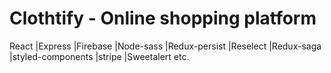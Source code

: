 # Clothtify - Online shopping platform
 React |Express |Firebase |Node-sass |Redux-persist |Reselect |Redux-saga |styled-components |stripe |Sweetalert etc. 
